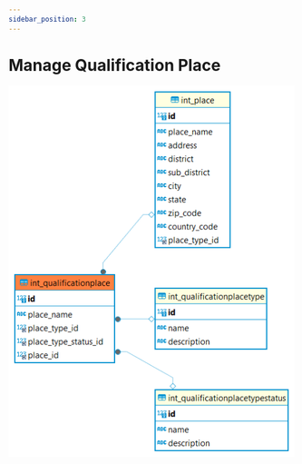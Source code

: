 ```yaml
---
sidebar_position: 3
---
```


# Manage Qualification Place

![alt text](<../../../../../../../../static/img/prismaenterprise - int_qualificationplace.png>)
